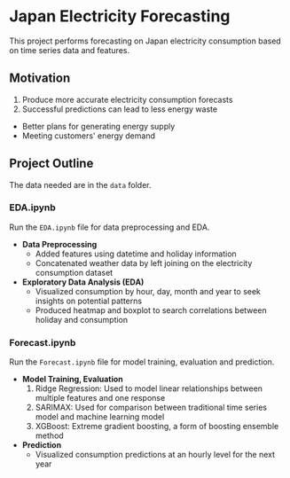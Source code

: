 # Japan Electricity Forecasting
This project performs forecasting on Japan electricity consumption based on time series data and features.

## Motivation
1. Produce more accurate electricity consumption forecasts
2. Successful predictions can lead to less energy waste
  - Better plans for generating energy supply
  - Meeting customers' energy demand

## Project Outline
The data needed are in the `data` folder.

### EDA.ipynb
Run the `EDA.ipynb` file for data preprocessing and EDA.
- **Data Preprocessing**
  - Added features using datetime and holiday information
  - Concatenated weather data by left joining on the electricity consumption dataset
- **Exploratory Data Analysis (EDA)**
  - Visualized consumption by hour, day, month and year to seek insights on potential patterns
  - Produced heatmap and boxplot to search correlations between holiday and consumption

### Forecast.ipynb
Run the `Forecast.ipynb` file for model training, evaluation and prediction.
- **Model Training, Evaluation**
  1. Ridge Regression: Used to model linear relationships between multiple features and one response
  2. SARIMAX: Used for comparison between traditional time series model and machine learning model
  3. XGBoost: Extreme gradient boosting, a form of boosting ensemble method
- **Prediction**
  - Visualized consumption predictions at an hourly level for the next year
